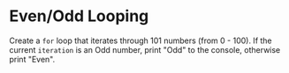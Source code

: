 # Even/Odd Looping

Create a `for` loop that iterates through 101 numbers (from 0 - 100). If the current `iteration` is an Odd number, print "Odd" to the console, otherwise print "Even".

